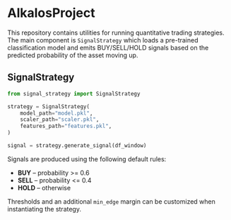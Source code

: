 # AlkalosProject

This repository contains utilities for running quantitative trading
strategies.  The main component is ``SignalStrategy`` which loads a
pre-trained classification model and emits BUY/SELL/HOLD signals based on
the predicted probability of the asset moving up.

## SignalStrategy

```python
from signal_strategy import SignalStrategy

strategy = SignalStrategy(
    model_path="model.pkl",
    scaler_path="scaler.pkl",
    features_path="features.pkl",
)

signal = strategy.generate_signal(df_window)
```

Signals are produced using the following default rules:

* **BUY**  – probability >= 0.6
* **SELL** – probability <= 0.4
* **HOLD** – otherwise

Thresholds and an additional ``min_edge`` margin can be customized when
instantiating the strategy.
